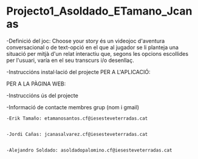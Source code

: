# Projecto1_Asoldado_ETamano_Jcanas
-Definició del joc:
Choose your story és un videojoc d'aventura conversacional o de text-opció en el que al jugador se li planteja una situació per mitjà d'un relat interactiu que, segons les opcions escollides per l'usuari, varía en el seu transcurs i/o desenllaç.


-Instruccións instal·lació del projecte
PER A L'APLICACIÓ:


PER A LA PÀGINA WEB:


-Instruccións ús del projecte


-Informació de contacte membres grup (nom i gmail)


    -Erik Tamaño: etamanosantos.cf@iesesteveterradas.cat


    -Jordi Cañas: jcanasalvarez.cf@iesesteveterradas.cat
  
  
    -Alejandro Soldado: asoldadopalomino.cf@iesesteveterradas.cat

